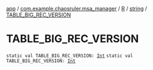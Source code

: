 [app](../../../index.md) / [com.example.chaosruler.msa_manager](../../index.md) / [R](../index.md) / [string](index.md) / [TABLE_BIG_REC_VERSION](.)

# TABLE_BIG_REC_VERSION

`static val TABLE_BIG_REC_VERSION: `[`Int`](https://kotlinlang.org/api/latest/jvm/stdlib/kotlin/-int/index.html)
`static val TABLE_BIG_REC_VERSION: `[`Int`](https://kotlinlang.org/api/latest/jvm/stdlib/kotlin/-int/index.html)